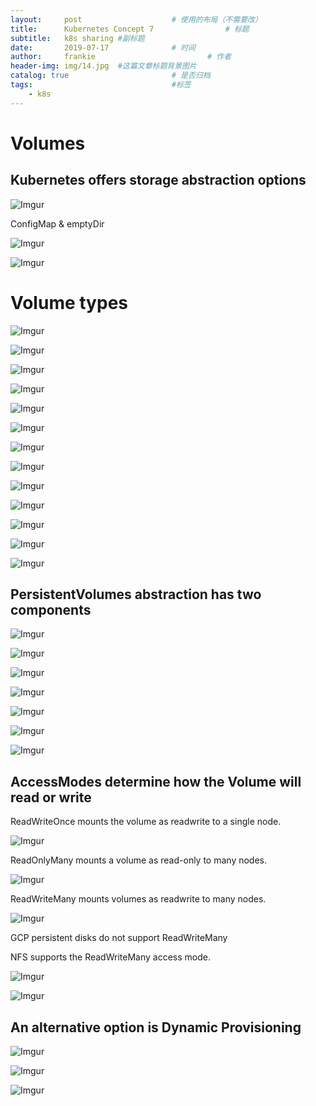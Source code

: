 ```yaml
---
layout:     post   				    # 使用的布局（不需要改）
title:      Kubernetes Concept 7				# 标题
subtitle:   k8s sharing #副标题
date:       2019-07-17				# 时间
author:     frankie 						# 作者
header-img: img/14.jpg 	#这篇文章标题背景图片
catalog: true 						# 是否归档
tags:								#标签
    - k8s
---
```


# Volumes
## Kubernetes offers storage abstraction options

  ![Imgur](https://i.imgur.com/QnNzMw8.png)

  ConfigMap & emptyDir

  ![Imgur](https://i.imgur.com/5pendt0.png)

  ![Imgur](https://i.imgur.com/3FospxV.png)

# Volume types

  ![Imgur](https://i.imgur.com/5pEyh4N.png)

  ![Imgur](https://i.imgur.com/eicUlLc.png)

  ![Imgur](https://i.imgur.com/hdFHWJa.png)

  ![Imgur](https://i.imgur.com/bhROtHW.png)

  ![Imgur](https://i.imgur.com/egejkda.png)

  ![Imgur](https://i.imgur.com/p6olsbb.png)

  ![Imgur](https://i.imgur.com/MDA6k7w.png)

  ![Imgur](https://i.imgur.com/DKFTfOo.png)

  ![Imgur](https://i.imgur.com/Sntq5Re.png)

  ![Imgur](https://i.imgur.com/GAvntT4.png)

  ![Imgur](https://i.imgur.com/92nrGih.png)

  ![Imgur](https://i.imgur.com/ipwxEKu.png)

  ![Imgur](https://i.imgur.com/CE3sLXY.png)

## PersistentVolumes abstraction has two components

  ![Imgur](https://i.imgur.com/KgrYgqT.png)

  ![Imgur](https://i.imgur.com/htfuPsU.png)

  ![Imgur](https://i.imgur.com/Lv7Q1Gt.png)

  ![Imgur](https://i.imgur.com/Tgl1a72.png)

  ![Imgur](https://i.imgur.com/DpaTays.png)

  ![Imgur](https://i.imgur.com/8Whs2Lf.png)

  ![Imgur](https://i.imgur.com/SjJh14s.png)

## AccessModes determine how the Volume will read or write

  ReadWriteOnce mounts the volume as readwrite to a single node.

  ![Imgur](https://i.imgur.com/M2ML7yk.png)

  ReadOnlyMany mounts a volume as read-only to many nodes.

  ![Imgur](https://i.imgur.com/3xtnGL6.png)

  ReadWriteMany mounts volumes as readwrite to many nodes.

  ![Imgur](https://i.imgur.com/lMsXk6v.png)

  GCP persistent disks do not support ReadWriteMany

  NFS supports the ReadWriteMany access mode.

  ![Imgur](https://i.imgur.com/S0goNvS.png)

  ![Imgur](https://i.imgur.com/qkAi5YE.png)

## An alternative option is Dynamic Provisioning

  ![Imgur](https://i.imgur.com/yephDWx.png)

  ![Imgur](https://i.imgur.com/MCP0HIf.png)

  ![Imgur](https://i.imgur.com/3tyPGRe.png)

  
